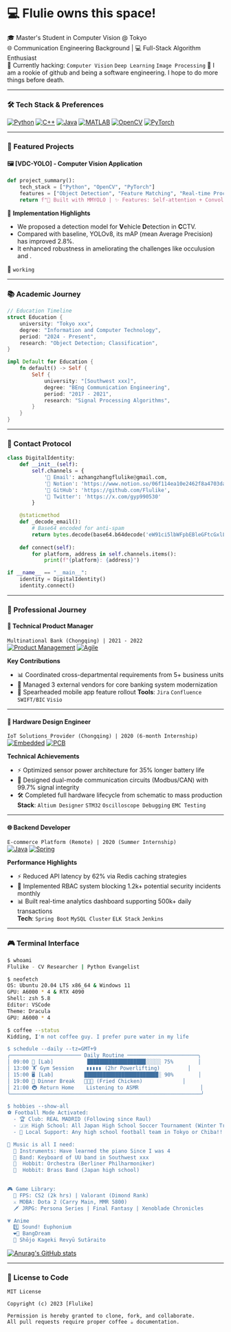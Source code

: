 # 💻 Flulie owns this space!

🎓 Master's Student in Computer Vision @ Tokyo  
🌐 Communication Engineering Background | 💻 Full-Stack Algorithm Enthusiast  
🔭 Currently hacking: `Computer Vision` `Deep Learning` `Image Processing`
👨 I am a rookie of github and being a software engineering. I hope to do more things before death.

---

### 🛠️ Tech Stack & Preferences
[![Python](https://img.shields.io/badge/-Python-3776AB?logo=python&style=for-the-badge&logoColor=white)](https://www.python.org/)
[![C++](https://img.shields.io/badge/-C++-00599C?logo=c%2B%2B&style=for-the-badge)](https://isocpp.org/)
[![Java](https://img.shields.io/badge/-Java-007396?logo=java&style=for-the-badge)](https://www.java.com/)
[![MATLAB](https://img.shields.io/badge/-MATLAB-0076A8?logo=mathworks&style=for-the-badge)](https://www.mathworks.com/)
[![OpenCV](https://img.shields.io/badge/-OpenCV-5C3EE8?logo=opencv&style=for-the-badge)](https://opencv.org/)
[![PyTorch](https://img.shields.io/badge/-PyTorch-EE4C2C?logo=pytorch&style=for-the-badge)](https://pytorch.org/)

---

### 🌱 Featured Projects
#### 🖼️ [VDC-YOLO] - Computer Vision Application
```python
def project_summary():
    tech_stack = ["Python", "OpenCV", "PyTorch"]
    features = ["Object Detection", "Feature Matching", "Real-time Processing"]
    return f"🚀 Built with MMYOLO | ✨ Features: Self-attention + Convolution"
```
📌 **Implementation Highlights**  
- We proposed a detection model for **V**ehicle **D**etection in **C**CTV. 
- Compared with baseline, YOLOv8, its mAP (mean Average Precision) has improved 2.8%.  
- It enhanced robustness in ameliorating the challenges like occulusion and .

🔗 `working`

---

### 📚 Academic Journey
```rust
// Education Timeline
struct Education {
    university: "Tokyo xxx",
    degree: "Information and Computer Technology",
    period: "2024 - Present",
    research: "Object Detection; Classification",
}

impl Default for Education {
    fn default() -> Self {
        Self {
            university: "[Southwest xxx]",
            degree: "BEng Communication Engineering",
            period: "2017 - 2021",
            research: "Signal Processing Algorithms",
        }
    }
}
```

---

### 📮 Contact Protocol
```python
class DigitalIdentity:
    def __init__(self):
        self.channels = {
            '📧 Email': azhangzhangflulike@gmail.com,
            '💼 Notion': 'https://www.notion.so/06f114ea10e2462f8a4703da39604450?pvs=4', 'Only got my permission' 
            '🐙 GitHub': 'https://github.com/Flulike',
            '📱 Twitter': 'https://x.com/gyp990530'
        }

    @staticmethod
    def _decode_email():
        # Base64 encoded for anti-spam
        return bytes.decode(base64.b64decode('eW91ci5lbWFpbEBleGFtcGxlLmNvbQ=='), 'utf-8')
    
    def connect(self):
        for platform, address in self.channels.items():
            print(f"{platform}: {address}")

if __name__ == "__main__":
    identity = DigitalIdentity()
    identity.connect()
```

---
### 👷 Professional Journey

#### 🏦 **Technical Product Manager**  
`Multinational Bank (Chongqing) | 2021 - 2022`  
[![Product Management](https://img.shields.io/badge/-Product_Mgmt-FF6F61?logo=atlassian&style=flat-square)](https://www.atlassian.com/) 
[![Agile](https://img.shields.io/badge/-Agile-00968F?logo=agile&style=flat-square)]()

**Key Contributions**  
- 📊 Coordinated cross-departmental requirements from 5+ business units  
- 🤝 Managed 3 external vendors for core banking system modernization  
- 🚀 Spearheaded mobile app feature rollout 
**Tools**: `Jira` `Confluence` `SWIFT/BIC` `Visio`

---

#### 🔌 **Hardware Design Engineer**  
`IoT Solutions Provider (Chongqing) | 2020 (6-month Internship)`  
[![Embedded](https://img.shields.io/badge/-Embedded-044F88?logo=raspberry-pi&style=flat-square)](https://www.arm.com/) 
[![PCB](https://img.shields.io/badge/-PCB-8A2BE2?logo=altium-designer&style=flat-square)]()

**Technical Achievements**  
- ⚡ Optimized sensor power architecture for 35% longer battery life  
- 📡 Designed dual-mode communication circuits (Modbus/CAN) with 99.7% signal integrity  
- 🛠️ Completed full hardware lifecycle from schematic to mass production  
**Stack**: `Altium Designer` `STM32` `Oscilloscope Debugging` `EMC Testing`

---

#### 🌐 **Backend Developer**  
`E-commerce Platform (Remote) | 2020 (Summer Internship)`  
[![Java](https://img.shields.io/badge/-Java-007396?logo=java&style=flat-square)](https://www.java.com/) 
[![Spring](https://img.shields.io/badge/-Spring-6DB33F?logo=spring&style=flat-square)](https://spring.io/)

**Performance Highlights**  
- ⚡ Reduced API latency by 62% via Redis caching strategies  
- 🔐 Implemented RBAC system blocking 1.2k+ potential security incidents monthly  
- 📊 Built real-time analytics dashboard supporting 500k+ daily transactions  
**Tech**: `Spring Boot` `MySQL Cluster` `ELK Stack` `Jenkins`

---
### 🎮 Terminal Interface
```bash
$ whoami
Flulike - CV Researcher | Python Evangelist

$ neofetch
OS: Ubuntu 20.04 LTS x86_64 & Windows 11
GPU: A6000 * 4 & RTX 4090
Shell: zsh 5.8 
Editor: VSCode 
Theme: Dracula
GPU: A6000 * 4

$ coffee --status
Kidding, I'm not coffee guy. I prefer pure water in my life

$ schedule --daily --tz=GMT+9
╭─────────────────────── Daily Routine ───────────────────────╮
│ 09:00 🧪 [Lab]           ███████████████████░░░░░ 75%        │
│ 13:00 🏋️ Gym Session    ▮▮▮▮▮ (2hr Powerlifting)         │
│ 15:00 🖥️ [Lab]          ████████████████████████░ 90%        │
│ 19:00 🍜 Dinner Break   🍣🍚🥢 (Fried Chicken)             │
│ 21:00 🚇 Return Home    Listening to ASMR                    │
╰──────────────────────────────────────────────────────────────╯

$ hobbies --show-all
⚽ Football Mode Activated:
  - 🏆 Club: REAL MADRID (Following since Raul)
  - 🇯🇵 High School: All Japan High School Soccer Tournament (Winter Tradition)
  - 🎌 Local Support: Any high school football team in Tokyo or Chiba!!!

🎵 Music is all I need:
  🎹 Instruments: Have learned the piano Since I was 4
  🎹 Band: Keyboard of UU band in Southwest xxx
  🎻  Hobbit: Orchestra (Berliner Philharmoniker)
  🎷  Hobbit: Brass Band (Japan high school)
  

🎮 Game Library:
  🔫 FPS: CS2 (2k hrs) | Valorant (Dimond Rank)
  ⚔️ MOBA: Dota 2 (Carry Main, MMR 5800)
  🗡️ JRPG: Persona Series | Final Fantasy | Xenoblade Chronicles

💗 Anime
  1️⃣ Sound! Euphonium
  ❤️‍🔥 BangDream
  💝 Shōjo Kageki Revyū Sutāraito


```

[![Anurag's GitHub stats](https://github-readme-stats.vercel.app/apiFlulike=anuraghazra)](https://github.com/anuraghazra/github-readme-stats)

---

### 📜 License to Code
```
MIT License

Copyright (c) 2023 [Flulike]

Permission is hereby granted to clone, fork, and collaborate.
All pull requests require proper coffee ☕ documentation.

